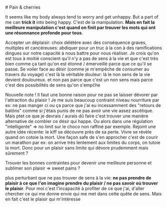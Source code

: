 # Pain & cherries

It seems like my body always tend to worry and get unhappy. But a part of me can **trick it** into being happy. C'est de la manipulation. **Mais en fait la meilleure manipulation c'est quand on finit par trouver les mots qui ont une résonnance profonde pour tous**.


Accepter un déplaisir: choix délétère avec des conséquence graves, multiples et cancéreuses: abdiquer pour un truc à la con à des ramifications dingues sur notre capacité à nous battre pour nous réaliser. Je crois qu'on est tous à moitié conscient qu'il n'y a pas de sens à la vie et que c'est très bien comme ça tant qu'on est étonné / émerveillé parce que ce qu'il se passe. Se voiler face au désir (comme je m'empêche de consumer au travers du voyage) c'est là la véritable douleur: là le non sens de la vie devient douloureux. et non pas parce que c'est un non sens mais parce c'est des possibilités de sens qu'on s'empĉhe

Nouvelle note !
Il faut une bonne raison pour ne pas se laisser dévorer par l'attraction du plaisir !
Je me suis beaucoup contraint niveau nourriture par ex: ne pas manger ci ou ça parce que j'ai eu incessamment des "retours de batôns"
comme si j'étais punis de ne pas avoir une vie assez ascétique.
Mais ptet ce que je devrais / aurais dû faire c'est trouver une manière alternative de combler ce désir qui happe.
Ou alors dans une régulation "intelligente" => no limit sur le choco non raffiné par exemple.
Rejoint une autre idée récente: le kiff se découvre près de sa perte. Vivre se révèle quand on cotoie la mort.
Une façon safe de s'en approcher c'est de courir un marathon par ex: on arrive très lentement aux limites du corps, on tutoie la mort.
Donc pour un plaisir sans limite qui dévore prudemment mais sûrement ?

Trouver les bonnes contraintes pour devenir une meilleure personne et sublimer son plaisir
=> sweet pains ?

plus perturbant que ne pas trouver de sens à la vie: **ne pas prendre de plaisir à ce que l'on imagine prendre du plaisir / ne pas savoir où trouver le plaisir**. Pour moi c'est l'incapacité à profiter de ce que j'ai, d'aller chercher ce qui me donne envie qui me met dans cette quête de sens. Mais en fait c'est le plaisir qui m'intéresse



    



